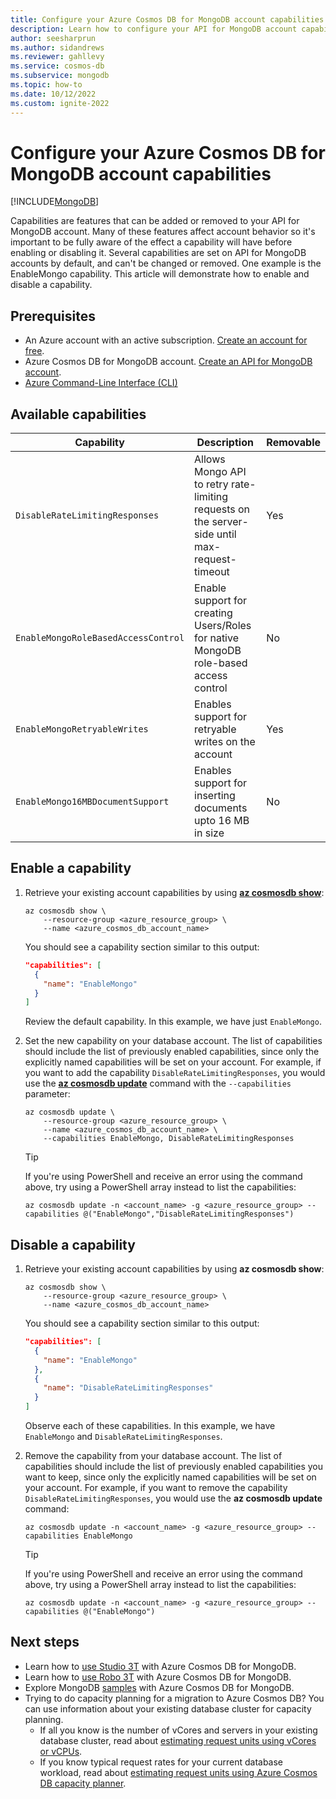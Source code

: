 ```yaml
---
title: Configure your Azure Cosmos DB for MongoDB account capabilities
description: Learn how to configure your API for MongoDB account capabilities
author: seesharprun
ms.author: sidandrews
ms.reviewer: gahllevy
ms.service: cosmos-db
ms.subservice: mongodb
ms.topic: how-to
ms.date: 10/12/2022
ms.custom: ignite-2022
---
```


# Configure your Azure Cosmos DB for MongoDB account capabilities

[!INCLUDE[MongoDB](../includes/appliesto-mongodb.md)]

Capabilities are features that can be added or removed to your API for MongoDB account. Many of these features affect account behavior so it's important to be fully aware of the effect a capability will have before enabling or disabling it. Several capabilities are set on API for MongoDB accounts by default, and can't be changed or removed. One example is the EnableMongo capability. This article will demonstrate how to enable and disable a capability.

## Prerequisites

- An Azure account with an active subscription. [Create an account for free](https://aka.ms/trycosmosdb).
- Azure Cosmos DB for MongoDB account. [Create an API for MongoDB account](quickstart-nodejs.md#create-an-azure-cosmos-db-account).
- [Azure Command-Line Interface (CLI)](/cli/azure/)

## Available capabilities

| Capability | Description | Removable |
| --- | --- | --- |
| `DisableRateLimitingResponses` | Allows Mongo API to retry rate-limiting requests on the server-side until max-request-timeout | Yes |
| `EnableMongoRoleBasedAccessControl` | Enable support for creating Users/Roles for native MongoDB role-based access control | No |
| `EnableMongoRetryableWrites` | Enables support for retryable writes on the account | Yes |
| `EnableMongo16MBDocumentSupport` | Enables support for inserting documents upto 16 MB in size | No |

## Enable a capability

1. Retrieve your existing account capabilities by using [**az cosmosdb show**](/cli/azure/cosmosdb#az-cosmosdb-show):

    ```azurecli-interactive
    az cosmosdb show \
        --resource-group <azure_resource_group> \
        --name <azure_cosmos_db_account_name>
    ```

    You should see a capability section similar to this output:

    ```json
    "capabilities": [
      {
        "name": "EnableMongo"
      }
    ]
    ```

    Review the default capability. In this example, we have just `EnableMongo`.

1. Set the new capability on your database account. The list of capabilities should include the list of previously enabled capabilities, since only the explicitly named capabilities will be set on your account. For example, if you want to add the capability `DisableRateLimitingResponses`, you would use the [**az cosmosdb update**](/cli/azure/cosmosdb#az-cosmosdb-update) command with the `--capabilities` parameter:

    ```azurecli-interactive
    az cosmosdb update \
        --resource-group <azure_resource_group> \
        --name <azure_cosmos_db_account_name> \
        --capabilities EnableMongo, DisableRateLimitingResponses
    ```

    > [!TIP]
    > If you're using PowerShell and receive an error using the command above, try using a PowerShell array instead to list the capabilities:
    >
    > ```azurepowershell
    > az cosmosdb update -n <account_name> -g <azure_resource_group> --capabilities @("EnableMongo","DisableRateLimitingResponses")
    > ```
    >

## Disable a capability

1. Retrieve your existing account capabilities by using **az cosmosdb show**:

    ```azurecli-interactive
    az cosmosdb show \
        --resource-group <azure_resource_group> \
        --name <azure_cosmos_db_account_name>
    ```

    You should see a capability section similar to this output:

    ```json
    "capabilities": [
      {
        "name": "EnableMongo"
      },
      {
        "name": "DisableRateLimitingResponses"
      }
    ]
    ```

    Observe each of these capabilities. In this example, we have `EnableMongo` and `DisableRateLimitingResponses`.

1. Remove the capability from your database account. The list of capabilities should include the list of previously enabled capabilities you want to keep, since only the explicitly named capabilities will be set on your account. For example, if you want to remove the capability `DisableRateLimitingResponses`, you would use the **az cosmosdb update** command:

    ```azurecli-interactive
    az cosmosdb update -n <account_name> -g <azure_resource_group> --capabilities EnableMongo
    ```

    > [!TIP]
    > If you're using PowerShell and receive an error using the command above, try using a PowerShell array instead to list the capabilities:
    >
    > ```azurepowershell
    > az cosmosdb update -n <account_name> -g <azure_resource_group> --capabilities @("EnableMongo")
    > ```

## Next steps

- Learn how to [use Studio 3T](connect-using-mongochef.md) with Azure Cosmos DB for MongoDB.
- Learn how to [use Robo 3T](connect-using-robomongo.md) with Azure Cosmos DB for MongoDB.
- Explore MongoDB [samples](nodejs-console-app.md) with Azure Cosmos DB for MongoDB.
- Trying to do capacity planning for a migration to Azure Cosmos DB? You can use information about your existing database cluster for capacity planning.
  - If all you know is the number of vCores and servers in your existing database cluster, read about [estimating request units using vCores or vCPUs](../convert-vcore-to-request-unit.md).
  - If you know typical request rates for your current database workload, read about [estimating request units using Azure Cosmos DB capacity planner](estimate-ru-capacity-planner.md).
